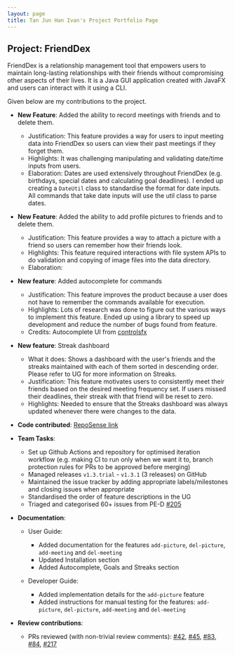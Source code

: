 ```yaml
---
layout: page
title: Tan Jun Han Ivan's Project Portfolio Page
---
```


## Project: FriendDex

FriendDex is a relationship management tool that empowers users to maintain long-lasting relationships with their friends without compromising other aspects of their lives. 
It is a Java GUI application created with JavaFX and users can interact with it using a CLI.

Given below are my contributions to the project.

* **New Feature**: Added the ability to record meetings with friends and to delete them.
  * Justification: This feature provides a way for users to input meeting data into FriendDex so users can view their past meetings if they forget them.
  * Highlights: It was challenging manipulating and validating date/time inputs from users. 
  * Elaboration: Dates are used extensively throughout FriendDex (e.g. birthdays, special dates and calculating goal deadlines). I ended up creating a `DateUtil` class to standardise 
  the format for date inputs. All commands that take date inputs will use the util class to parse dates.         
  
* **New Feature**: Added the ability to add profile pictures to friends and to delete them.
  * Justification: This feature provides a way to attach a picture with a friend so users can remember how their friends look.
  * Highlights: This feature required interactions with file system APIs to do validation and copying of image files into the data directory.
  * Elaboration: 
  
* **New feature**: Added autocomplete for commands
  * Justification: This feature improves the product because a user does not have to remember the commands available for execution.
  * Highlights: Lots of research was done to figure out the various ways to implement this feature. Ended up using a library to speed up development and reduce the number of bugs found from feature.
  * Credits: Autocomplete UI from [controlsfx](https://github.com/controlsfx/controlsfx)
  
* **New feature**: Streak dashboard
  * What it does: Shows a dashboard with the user's friends and the streaks maintained with each of them sorted in descending order. Please refer to UG for more information on Streaks.   
  * Justification: This feature motivates users to consistently meet their friends based on the desired meeting frequency set. If users missed their deadlines, their streak with that friend will be reset to zero.
  * Highlights: Needed to ensure that the Streaks dashboard was always updated whenever there were changes to the data.
  
* **Code contributed**: [RepoSense link](https://nus-cs2103-ay2021s2.github.io/tp-dashboard/#breakdown=true&search=ivantjh)

* **Team Tasks**:
  * Set up Github Actions and repository for optimised iteration workflow (e.g. making CI to run only when we want it to, branch protection rules for PRs to be approved before merging) 
  * Managed releases `v1.3.trial` - `v1.3.1` (3 releases) on GitHub
  * Maintained the issue tracker by adding appropriate labels/milestones and closing issues when appropriate
  * Standardised the order of feature descriptions in the UG
  * Triaged and categorised 60+ issues from PE-D [#205](https://github.com/AY2021S2-CS2103T-W14-1/tp/issues/205)
  
* **Documentation**:
  * User Guide:
    * Added documentation for the features `add-picture`, `del-picture`, `add-meeting` and `del-meeting` 
    * Updated Installation section
    * Added Autocomplete, Goals and Streaks section
    
  * Developer Guide:
    * Added implementation details for the `add-picture` feature
    * Added instructions for manual testing for the features: `add-picture`, `del-picture`, `add-meeting` and `del-meeting`

* **Review contributions**:
  * PRs reviewed (with non-trivial review comments): [#42](https://github.com/AY2021S2-CS2103T-W14-1/tp/pull/42), [#45](https://github.com/AY2021S2-CS2103T-W14-1/tp/pull/45), [#83](https://github.com/AY2021S2-CS2103T-W14-1/tp/pull/83), [#84](https://github.com/AY2021S2-CS2103T-W14-1/tp/pull/84), [#217](https://github.com/AY2021S2-CS2103T-W14-1/tp/pull/217)
